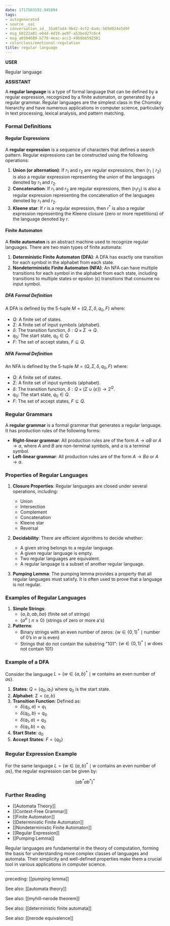 ```yaml
---
date: 1717503192.945894
tags:
- autogenerated
- source__oai
- conversation_id__35a07ad4-9b42-4cf2-8a4c-569d024e5d9f
- msg_60222a81-e04d-4d19-ae9f-a53bed27c6c4
- msg_a8504689-b779-4eac-acc3-49b9bb592581
- colorclass/emotional-regulation
title: regular language
---
```


**USER**

Regular language


**ASSISTANT**

A **regular language** is a type of formal language that can be defined by a regular expression, recognized by a finite automaton, or generated by a regular grammar. Regular languages are the simplest class in the Chomsky hierarchy and have numerous applications in computer science, particularly in text processing, lexical analysis, and pattern matching.

### Formal Definitions

#### Regular Expressions

A **regular expression** is a sequence of characters that defines a search pattern. Regular expressions can be constructed using the following operations:

1. **Union (or alternation)**: If $r_1$ and $r_2$ are regular expressions, then $(r_1 \mid r_2)$ is also a regular expression representing the union of the languages denoted by $r_1$ and $r_2$.
2. **Concatenation**: If $r_1$ and $r_2$ are regular expressions, then $(r_1 r_2)$ is also a regular expression representing the concatenation of the languages denoted by $r_1$ and $r_2$.
3. **Kleene star**: If $r$ is a regular expression, then $r^*$ is also a regular expression representing the Kleene closure (zero or more repetitions) of the language denoted by $r$.

#### Finite Automaton

A **finite automaton** is an abstract machine used to recognize regular languages. There are two main types of finite automata:

1. **Deterministic Finite Automaton (DFA)**: A DFA has exactly one transition for each symbol in the alphabet from each state.
2. **Nondeterministic Finite Automaton (NFA)**: An NFA can have multiple transitions for each symbol in the alphabet from each state, including transitions to multiple states or epsilon (ε) transitions that consume no input symbol.

##### DFA Formal Definition

A DFA is defined by the 5-tuple $M = (Q, \Sigma, \delta, q_0, F)$ where:

- $Q$: A finite set of states.
- $\Sigma$: A finite set of input symbols (alphabet).
- $\delta$: The transition function, $\delta: Q \times \Sigma \rightarrow Q$.
- $q_0$: The start state, $q_0 \in Q$.
- $F$: The set of accept states, $F \subseteq Q$.

##### NFA Formal Definition

An NFA is defined by the 5-tuple $M = (Q, \Sigma, \delta, q_0, F)$ where:

- $Q$: A finite set of states.
- $\Sigma$: A finite set of input symbols (alphabet).
- $\delta$: The transition function, $\delta: Q \times (\Sigma \cup \{\varepsilon\}) \rightarrow 2^Q$.
- $q_0$: The start state, $q_0 \in Q$.
- $F$: The set of accept states, $F \subseteq Q$.

### Regular Grammars

A **regular grammar** is a formal grammar that generates a regular language. It has production rules of the following forms:

- **Right-linear grammar**: All production rules are of the form $A \rightarrow aB$ or $A \rightarrow a$, where $A$ and $B$ are non-terminal symbols, and $a$ is a terminal symbol.
- **Left-linear grammar**: All production rules are of the form $A \rightarrow Ba$ or $A \rightarrow a$.

### Properties of Regular Languages

1. **Closure Properties**: Regular languages are closed under several operations, including:
   - Union
   - Intersection
   - Complement
   - Concatenation
   - Kleene star
   - Reversal

2. **Decidability**: There are efficient algorithms to decide whether:
   - A given string belongs to a regular language.
   - A given regular language is empty.
   - Two regular languages are equivalent.
   - A regular language is a subset of another regular language.

3. **Pumping Lemma**: The pumping lemma provides a property that all regular languages must satisfy. It is often used to prove that a language is not regular.

### Examples of Regular Languages

1. **Simple Strings**: 
   - $\{a, b, ab, ba\}$ (finite set of strings)
   - $\{a^n \mid n \geq 0\}$ (strings of zero or more a's)
2. **Patterns**:
   - Binary strings with an even number of zeros: $\{w \in \{0,1\}^* \mid \text{number of 0's in } w \text{ is even}\}$
   - Strings that do not contain the substring "101": $\{w \in \{0,1\}^* \mid w \text{ does not contain } 101\}$

### Example of a DFA

Consider the language $L = \{w \in \{a, b\}^* \mid w \text{ contains an even number of } a\text{s}\}$.

1. **States**: $Q = \{q_0, q_1\}$ where $q_0$ is the start state.
2. **Alphabet**: $\Sigma = \{a, b\}$
3. **Transition Function**: Defined as:
   - $\delta(q_0, a) = q_1$
   - $\delta(q_0, b) = q_0$
   - $\delta(q_1, a) = q_0$
   - $\delta(q_1, b) = q_1$
4. **Start State**: $q_0$
5. **Accept States**: $F = \{q_0\}$

### Regular Expression Example

For the same language $L = \{w \in \{a, b\}^* \mid w \text{ contains an even number of } a\text{s}\}$, the regular expression can be given by:

$$
(a b^* a b^*)^*
$$

### Further Reading

- [[Automata Theory]]
- [[Context-Free Grammar]]
- [[Finite Automaton]]
- [[Deterministic Finite Automaton]]
- [[Nondeterministic Finite Automaton]]
- [[Regular Expression]]
- [[Pumping Lemma]]

Regular languages are fundamental in the theory of computation, forming the basis for understanding more complex classes of languages and automata. Their simplicity and well-defined properties make them a crucial tool in various applications in computer science.


---

preceding: [[pumping lemma]]

See also: [[automata theory]]


See also: [[myhill-nerode theorem]]


See also: [[deterministic finite automata]]


See also: [[nerode equivalence]]